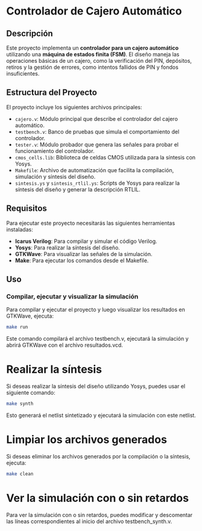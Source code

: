 # Controlador de Cajero Automático

## Descripción

Este proyecto implementa un **controlador para un cajero automático** utilizando una **máquina de estados finita (FSM)**. El diseño maneja las operaciones básicas de un cajero, como la verificación del PIN, depósitos, retiros y la gestión de errores, como intentos fallidos de PIN y fondos insuficientes.

## Estructura del Proyecto

El proyecto incluye los siguientes archivos principales:

- `cajero.v`: Módulo principal que describe el controlador del cajero automático.
- `testbench.v`: Banco de pruebas que simula el comportamiento del controlador.
- `tester.v`: Módulo probador que genera las señales para probar el funcionamiento del controlador.
- `cmos_cells.lib`: Biblioteca de celdas CMOS utilizada para la síntesis con Yosys.
- `Makefile`: Archivo de automatización que facilita la compilación, simulación y síntesis del diseño.
- `sintesis.ys` y `sintesis_rtlil.ys`: Scripts de Yosys para realizar la síntesis del diseño y generar la descripción RTLIL.

## Requisitos

Para ejecutar este proyecto necesitarás las siguientes herramientas instaladas:

- **Icarus Verilog**: Para compilar y simular el código Verilog.
- **Yosys**: Para realizar la síntesis del diseño.
- **GTKWave**: Para visualizar las señales de la simulación.
- **Make**: Para ejecutar los comandos desde el Makefile.

## Uso

### Compilar, ejecutar y visualizar la simulación

Para compilar y ejecutar el proyecto y luego visualizar los resultados en GTKWave, ejecuta:

```bash
make run
```

Este comando compilará el archivo testbench.v, ejecutará la simulación y abrirá GTKWave con el archivo resultados.vcd.


# Realizar la síntesis
Si deseas realizar la síntesis del diseño utilizando Yosys, puedes usar el siguiente comando:

```bash
make synth
```
Esto generará el netlist sintetizado y ejecutará la simulación con este netlist.

# Limpiar los archivos generados
Si deseas eliminar los archivos generados por la compilación o la síntesis, ejecuta:

```bash
make clean
```

# Ver la simulación con o sin retardos
Para ver la simulación con o sin retardos, puedes modificar y descomentar las líneas correspondientes al inicio del archivo testbench_synth.v.